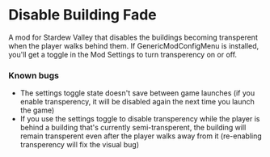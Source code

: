 # Disable Building Fade

A mod for Stardew Valley that disables the buildings becoming transperent when the player walks behind them.
If GenericModConfigMenu is installed, you'll get a toggle in the Mod Settings to turn transperency on or off.

### Known bugs

- The settings toggle state doesn't save between game launches (if you enable transperency, it will be disabled again the next time you launch the game)
- If you use the settings toggle to disable transperency while the player is behind a building that's currently semi-transperent, the building will remain transperent even after the player walks away from it (re-enabling transperency will fix the visual bug)
